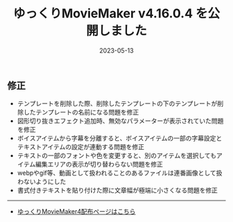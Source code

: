 ﻿---
title: ゆっくりMovieMaker v4.16.0.4 を公開しました
date: 2023-05-13
tags: [YMM4,お知らせ]
---
## 修正
- テンプレートを削除した際、削除したテンプレートの下のテンプレートが削除したテンプレートの名前になる問題を修正
- 図形切り抜きエフェクト追加時、無効なパラメーターが表示されていた問題を修正
- ボイスアイテムから字幕を分離すると、ボイスアイテムの一部の字幕設定とテキストアイテムの設定が連動する問題を修正
- テキストの一部のフォントや色を変更すると、別のアイテムを選択してもアイテム編集エリアの表示が切り替わらない問題を修正
- webpやgif等、動画として扱われることのあるファイルは連番画像として扱わないようにした
- 書式付きテキストを貼り付けた際に文章幅が極端に小さくなる問題を修正

---

- [ゆっくりMovieMaker4配布ページはこちら](../index.md)
